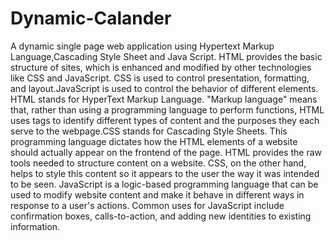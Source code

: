 # Dynamic-Calander
A dynamic single page web application using Hypertext Markup Language,Cascading Style Sheet and Java Script. 
HTML provides the basic structure of sites, which is enhanced and modified by other technologies like CSS and JavaScript. CSS is used to control presentation, formatting, and layout.JavaScript is used to control the behavior of different elements. 
HTML stands for HyperText Markup Language. "Markup language" means that, rather than using a programming language to perform functions, HTML uses tags to identify different types of content and the purposes they each serve to the webpage.CSS stands for Cascading Style Sheets. This programming language dictates how the HTML elements of a website should actually appear on the frontend of the page. HTML provides the raw tools needed to structure content on a website. CSS, on the other hand, helps to style this content so it appears to the user the way it was intended to be seen. JavaScript is a logic-based programming language that can be used to modify website content and make it behave in different ways in response to a user's actions. Common uses for JavaScript include confirmation boxes, calls-to-action, and adding new identities to existing information.

